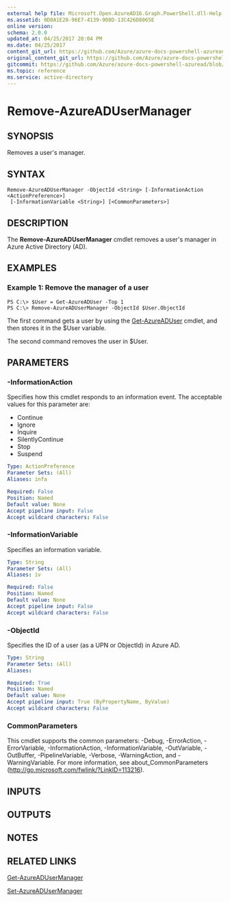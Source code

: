 ```yaml
---
external help file: Microsoft.Open.AzureAD16.Graph.PowerShell.dll-Help.xml
ms.assetid: 0D0A1E28-96E7-4139-908D-13C426D8065E
online version:
schema: 2.0.0
updated_at: 04/25/2017 20:04 PM
ms.date: 04/25/2017
content_git_url: https://github.com/Azure/azure-docs-powershell-azuread/blob/rodejo5-10/Azure%20AD%20Cmdlets/AzureAD/v2preview/Remove-AzureADUserManager.md
original_content_git_url: https://github.com/Azure/azure-docs-powershell-azuread/blob/rodejo5-10/Azure%20AD%20Cmdlets/AzureAD/v2preview/Remove-AzureADUserManager.md
gitcommit: https://github.com/Azure/azure-docs-powershell-azuread/blob/c5cc449ee6e2b805fc85a9e05130b06b10899f67
ms.topic: reference
ms.service: active-directory
---
```


# Remove-AzureADUserManager

## SYNOPSIS
Removes a user's manager.

## SYNTAX

```
Remove-AzureADUserManager -ObjectId <String> [-InformationAction <ActionPreference>]
 [-InformationVariable <String>] [<CommonParameters>]
```

## DESCRIPTION
The **Remove-AzureADUserManager** cmdlet removes a user's manager in Azure Active Directory (AD).

## EXAMPLES

### Example 1: Remove the manager of a user
```
PS C:\> $User = Get-AzureADUser -Top 1
PS C:\> Remove-AzureADUserManager -ObjectId $User.ObjectId
```

The first command gets a user by using the [Get-AzureADUser](./Get-AzureADUser) cmdlet, and then stores it in the $User variable.

The second command removes the user in $User.
 

## PARAMETERS

### -InformationAction
Specifies how this cmdlet responds to an information event. The acceptable values for this parameter are:

- Continue
- Ignore
- Inquire
- SilentlyContinue
- Stop
- Suspend

```yaml
Type: ActionPreference
Parameter Sets: (All)
Aliases: infa

Required: False
Position: Named
Default value: None
Accept pipeline input: False
Accept wildcard characters: False
```

### -InformationVariable
Specifies an information variable.

```yaml
Type: String
Parameter Sets: (All)
Aliases: iv

Required: False
Position: Named
Default value: None
Accept pipeline input: False
Accept wildcard characters: False
```

### -ObjectId
Specifies the ID of a user (as a UPN or ObjectId) in Azure AD.

```yaml
Type: String
Parameter Sets: (All)
Aliases: 

Required: True
Position: Named
Default value: None
Accept pipeline input: True (ByPropertyName, ByValue)
Accept wildcard characters: False
```

### CommonParameters
This cmdlet supports the common parameters: -Debug, -ErrorAction, -ErrorVariable, -InformationAction, -InformationVariable, -OutVariable, -OutBuffer, -PipelineVariable, -Verbose, -WarningAction, and -WarningVariable. For more information, see about_CommonParameters (http://go.microsoft.com/fwlink/?LinkID=113216).

## INPUTS

## OUTPUTS

## NOTES

## RELATED LINKS

[Get-AzureADUserManager](./Get-AzureADUserManager.md)

[Set-AzureADUserManager](./Set-AzureADUserManager.md)
